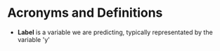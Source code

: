 # Acronyms and Definitions

* **Label** is a variable we are predicting, typically representated by the variable 'y'
